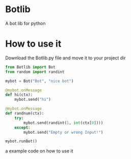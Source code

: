 # Botlib
A bot lib for python


# How to use it
Download the Botlib.py file and move it to your project dir

```py
from Botlib import Bot
from random import randint

mybot = Bot("Bot", "nice bot")

@mybot.onMessage
def hi(ctx):
    mybot.send("hi")

@mybot.onMessage
def randnum(ctx):
    try:
        mybot.send(randint(1, int(ctx[0])))
    except:
        mybot.send("Empty or wrong Input!")

mybot.runBot()
```

a example code on how to use it

